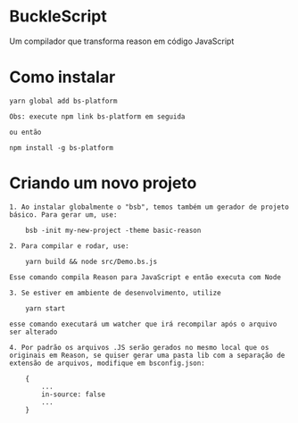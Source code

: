 # BuckleScript

  Um compilador que transforma reason em código JavaScript

# Como instalar

    yarn global add bs-platform

    Obs: execute npm link bs-platform em seguida

    ou então

    npm install -g bs-platform

# Criando um novo projeto

    1. Ao instalar globalmente o "bsb", temos também um gerador de projeto básico. Para gerar um, use:

        bsb -init my-new-project -theme basic-reason

    2. Para compilar e rodar, use:

        yarn build && node src/Demo.bs.js
    
    Esse comando compila Reason para JavaScript e então executa com Node

    3. Se estiver em ambiente de desenvolvimento, utilize

        yarn start
    
    esse comando executará um watcher que irá recompilar após o arquivo ser alterado

    4. Por padrão os arquivos .JS serão gerados no mesmo local que os originais em Reason, se quiser gerar uma pasta lib com a separação de extensão de arquivos, modifique em bsconfig.json:

        {
            ...
            in-source: false
            ...
        }
    